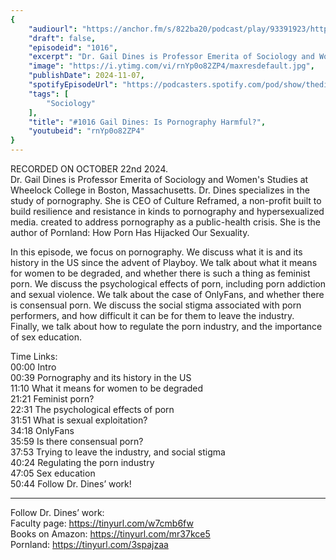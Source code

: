 ```yaml
---
{
	"audiourl": "https://anchor.fm/s/822ba20/podcast/play/93391923/https%3A%2F%2Fd3ctxlq1ktw2nl.cloudfront.net%2Fstaging%2F2024-9-22%2Fd0684bff-a09e-591a-49dc-a51f55b7f12b.m4a",
	"draft": false,
	"episodeid": "1016",
	"excerpt": "Dr. Gail Dines is Professor Emerita of Sociology and Women's Studies at Wheelock College in Boston, Massachusetts. Dr. Dines specializes in the study of pornography. She is CEO of Culture Reframed, a non-profit built to build resilience and resistance in kinds to pornography and hypersexualized media. created to address pornography as a public-health crisis. She is the author of Pornland: How Porn Has Hijacked Our Sexuality.",
	"image": "https://i.ytimg.com/vi/rnYp0o82ZP4/maxresdefault.jpg",
	"publishDate": 2024-11-07,
	"spotifyEpisodeUrl": "https://podcasters.spotify.com/pod/show/thedissenter/episodes/1016-Gail-Dines-Is-Pornography-Harmful-e2q0jjj",
	"tags": [
		"Sociology"
	],
	"title": "#1016 Gail Dines: Is Pornography Harmful?",
	"youtubeid": "rnYp0o82ZP4"
}
---
```

RECORDED ON OCTOBER 22nd 2024.  
Dr. Gail Dines is Professor Emerita of Sociology and Women's Studies at Wheelock College in Boston, Massachusetts. Dr. Dines specializes in the study of pornography. She is CEO of Culture Reframed, a non-profit built to build resilience and resistance in kinds to pornography and hypersexualized media. created to address pornography as a public-health crisis. She is the author of Pornland: How Porn Has Hijacked Our Sexuality.

In this episode, we focus on pornography. We discuss what it is and its history in the US since the advent of Playboy. We talk about what it means for women to be degraded, and whether there is such a thing as feminist porn. We discuss the psychological effects of porn, including porn addiction and sexual violence. We talk about the case of OnlyFans, and whether there is consensual porn. We discuss the social stigma associated with porn performers, and how difficult it can be for them to leave the industry. Finally, we talk about how to regulate the porn industry, and the importance of sex education.

Time Links:  
<time>00:00</time> Intro  
<time>00:39</time> Pornography and its history in the US  
<time>11:10</time> What it means for women to be degraded  
<time>21:21</time> Feminist porn?  
<time>22:31</time> The psychological effects of porn  
<time>31:51</time> What is sexual exploitation?  
<time>34:18</time> OnlyFans  
<time>35:59</time> Is there consensual porn?  
<time>37:53</time> Trying to leave the industry, and social stigma  
<time>40:24</time> Regulating the porn industry  
<time>47:05</time> Sex education  
<time>50:44</time> Follow Dr. Dines’ work!

---

Follow Dr. Dines’ work:  
Faculty page: https://tinyurl.com/w7cmb6fw  
Books on Amazon: https://tinyurl.com/mr37kce5  
Pornland: https://tinyurl.com/3spajzaa
